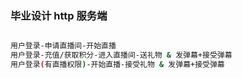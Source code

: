 ### 毕业设计 http 服务端

```bash

用户登录-申请直播间-开始直播
用户登录-充值/获取积分-进入直播间-送礼物 & 发弹幕+接受弹幕
用户登录(有直播权限)-开始直播-接受礼物 & 发弹幕+接受弹幕

```

